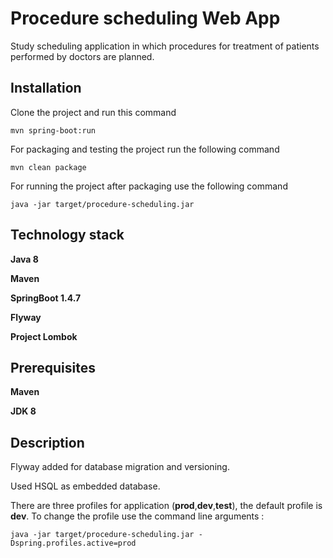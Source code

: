 # Procedure scheduling Web App
Study scheduling application in which procedures for treatment of patients performed by doctors are planned.
## Installation
Clone the project and run this command

`mvn spring-boot:run`

For packaging and testing the project run the following command

`mvn clean package` 

For running the project after packaging use the following command

` java -jar target/procedure-scheduling.jar 
` 
## Technology stack
**Java 8**

**Maven**

**SpringBoot 1.4.7**

**Flyway**

**Project Lombok**

## Prerequisites
**Maven**

**JDK 8**


## Description
 Flyway added for database migration and versioning.
 
 Used HSQL as embedded database.
 
 There are three profiles for application (**prod**,**dev**,**test**), the default 
 profile is **dev**. To change the profile use the command line arguments :
 
` java -jar target/procedure-scheduling.jar -Dspring.profiles.active=prod
`

